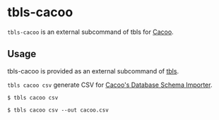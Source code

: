 # tbls-cacoo

`tbls-cacoo` is an external subcommand of tbls for [Cacoo](https://cacoo.com).

## Usage

tbls-cacoo is provided as an external subcommand of [tbls](https://github.com/k1LoW/tbls).

`tbls cacoo csv` generate CSV for [Cacoo's Database Schema Importer](https://support.cacoo.com/hc/en-us/articles/360045672494).

``` console
$ tbls cacoo csv
```

``` console
$ tbls cacoo csv --out cacoo.csv
```
